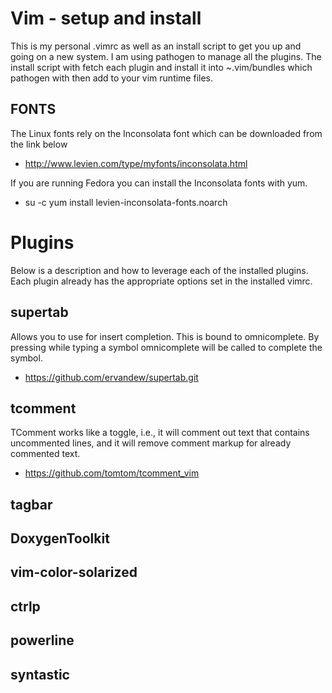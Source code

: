 Vim - setup and install 
=======================
This is my personal .vimrc as well as an install script to get 
you up and going on a new system. I am using pathogen to 
manage all the plugins. The install script with fetch each plugin
and install it into ~.vim/bundles which pathogen with then add 
to your vim runtime files.


FONTS
-----
The Linux fonts rely on the Inconsolata font which can be downloaded from the link below
* http://www.levien.com/type/myfonts/inconsolata.html

If you are running Fedora you can install the Inconsolata fonts with yum.
* su -c yum install levien-inconsolata-fonts.noarch 


Plugins
=======
Below is a description and how to leverage each of the installed plugins. 
Each plugin already has the appropriate options set in the installed vimrc.

supertab
--------
Allows you to use <Tab> for insert completion. This is bound to omnicomplete. By pressing 
<Tab> <Tab> while typing a symbol omnicomplete will be called to complete the symbol.

* https://github.com/ervandew/supertab.git 

tcomment
--------
TComment works like a toggle, i.e., it will comment out text that contains 
uncommented lines, and it will remove comment markup for already commented text.

* https://github.com/tomtom/tcomment_vim

tagbar
------

DoxygenToolkit
--------------

vim-color-solarized
-------------------

ctrlp
-----

powerline
---------

syntastic
---------

